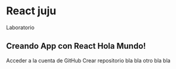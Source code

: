 # React juju
Laboratorio

## Creando App con React Hola Mundo!

Acceder a la cuenta de GitHub
Crear repositorio
bla bla
otro bla bla
